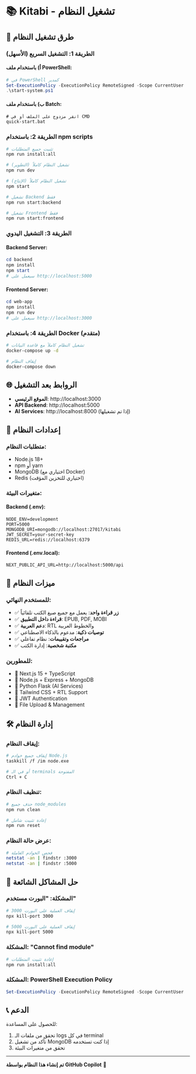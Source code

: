 # 📚 Kitabi - تشغيل النظام

## 🚀 طرق تشغيل النظام

### الطريقة 1: التشغيل السريع (الأسهل)

#### أ) باستخدام ملف PowerShell:
```powershell
# في PowerShell كمدير
Set-ExecutionPolicy -ExecutionPolicy RemoteSigned -Scope CurrentUser
.\start-system.ps1
```

#### ب) باستخدام ملف Batch:
```cmd
# انقر مزدوج على الملف أو في CMD
quick-start.bat
```

### الطريقة 2: باستخدام npm scripts

```bash
# تثبيت جميع المتطلبات
npm run install:all

# تشغيل النظام كاملاً (التطوير)
npm run dev

# تشغيل النظام كاملاً (الإنتاج)
npm start

# تشغيل Backend فقط
npm run start:backend

# تشغيل Frontend فقط  
npm run start:frontend
```

### الطريقة 3: التشغيل اليدوي

#### Backend Server:
```powershell
cd backend
npm install
npm start
# سيعمل على http://localhost:5000
```

#### Frontend Server:
```powershell
cd web-app
npm install
npm run dev  
# سيعمل على http://localhost:3000
```

### الطريقة 4: باستخدام Docker (متقدم)

```bash
# تشغيل النظام كاملاً مع قاعدة البيانات
docker-compose up -d

# إيقاف النظام
docker-compose down
```

## 🌐 الروابط بعد التشغيل

- **الموقع الرئيسي**: http://localhost:3000
- **API Backend**: http://localhost:5000
- **AI Services**: http://localhost:8000 (إذا تم تشغيلها)

## 🔧 إعدادات النظام

### متطلبات النظام:
- Node.js 18+ 
- npm أو yarn
- MongoDB (اختياري مع Docker)
- Redis (اختياري للتخزين المؤقت)

### متغيرات البيئة:

#### Backend (.env):
```env
NODE_ENV=development
PORT=5000
MONGODB_URI=mongodb://localhost:27017/kitabi
JWT_SECRET=your-secret-key
REDIS_URL=redis://localhost:6379
```

#### Frontend (.env.local):
```env
NEXT_PUBLIC_API_URL=http://localhost:5000/api
```

## 📱 ميزات النظام

### للمستخدم النهائي:
- ✅ **زر قراءة واحد**: يعمل مع جميع صيغ الكتب تلقائياً
- ✅ **قراءة داخل التطبيق**: EPUB, PDF, MOBI
- ✅ **دعم العربية**: RTL والخطوط العربية
- ✅ **توصيات ذكية**: مدعوم بالذكاء الاصطناعي
- ✅ **مراجعات وتقييمات**: نظام تفاعلي
- ✅ **مكتبة شخصية**: إدارة الكتب

### للمطورين:
- 🔧 Next.js 15 + TypeScript
- 🔧 Node.js + Express + MongoDB  
- 🔧 Python Flask (AI Services)
- 🔧 Tailwind CSS + RTL Support
- 🔧 JWT Authentication
- 🔧 File Upload & Management

## 🛠️ إدارة النظام

### إيقاف النظام:
```bash
# إيقاف جميع خوادم Node.js
taskkill /f /im node.exe

# أو في الـ terminals المفتوحة
Ctrl + C
```

### تنظيف النظام:
```bash
# حذف جميع node_modules
npm run clean

# إعادة تثبيت شامل
npm run reset
```

### عرض حالة النظام:
```bash
# فحص الخوادم العاملة
netstat -an | findstr :3000
netstat -an | findstr :5000
```

## 🐛 حل المشاكل الشائعة

### المشكلة: "البورت مستخدم"
```bash
# إيقاف العملية على البورت 3000
npx kill-port 3000

# إيقاف العملية على البورت 5000  
npx kill-port 5000
```

### المشكلة: "Cannot find module"
```bash
# إعادة تثبيت المتطلبات
npm run install:all
```

### المشكلة: PowerShell Execution Policy
```powershell
Set-ExecutionPolicy -ExecutionPolicy RemoteSigned -Scope CurrentUser
```

## 📞 الدعم

للحصول على المساعدة:
1. تحقق من ملفات الـ logs في كل terminal
2. تأكد من تشغيل MongoDB إذا كنت تستخدمه
3. تحقق من متغيرات البيئة

---

**تم إنشاء هذا النظام بواسطة GitHub Copilot** 🤖
